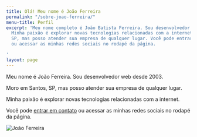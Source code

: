 ```yaml
---
title: Olá! Meu nome é João Ferreira
permalink: "/sobre-joao-ferreira/"
menu-title: Perfil
excerpt: 'Meu nome completo é João Batista Ferreira. Sou desenvolvedor web desde 2003.
  Minha paixão é explorar novas tecnologias relacionadas com a internet. Moro em Santos,
  SP, mas posso atender sua empresa de qualquer lugar. Você pode entrar em contato
  ou acessar as minhas redes sociais no rodapé da página.

'
layout: page
---
```


<div data-grid="center spacing" class="wrapper">
    <div data-cell="2of3">
        <p>Meu nome é João Ferreira. Sou desenvolvedor web desde 2003.</p>
        <p>Moro em Santos, SP, mas posso atender sua empresa de qualquer lugar.</p>
        <p>Minha paixão é explorar novas tecnologias relacionadas com a internet.</p>
        <p>Você pode <a href="#contato">entrar em contato</a> ou acessar as minhas redes sociais no rodapé da página.</p>
    </div>
    <div data-cell="1of3">
        <div class="circ">
            <img src="https://c2.staticflickr.com/8/7446/27265225164_2a17a12c6a.jpg" alt="João Ferreira">
        </div>
    </div>
</div>